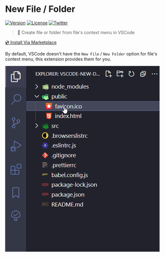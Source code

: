 # New File / Folder

[![Version](https://vsmarketplacebadge.apphb.com/version-short/wenfangdu.faster-new.svg)](https://marketplace.visualstudio.com/items?itemName=wenfangdu.faster-new)
[![License](https://img.shields.io/github/license/wenfangdu/vscode-new?color=brightgreen)](https://github.com/wenfangdu/vscode-new/blob/main/LICENSE)
[![Twitter](https://img.shields.io/twitter/url?url=https%3A%2F%2Fmarketplace.visualstudio.com%2Fitems%3FitemName%3Dwenfangdu.faster-new)](https://twitter.com/intent/tweet?text=Wow:&url=https%3A%2F%2Fmarketplace.visualstudio.com%2Fitems%3FitemName%3Dwenfangdu.faster-new)

> 💼 Create file or folder from file's context menu in VSCode

[💿 Install Via Marketplace](https://marketplace.visualstudio.com/items?itemName=wenfangdu.faster-new)

By default, VSCode doesn't have the `New File` / `New Folder` option for file's context menu, this extension provides them for you.

![Demo](./images/demo.gif)
